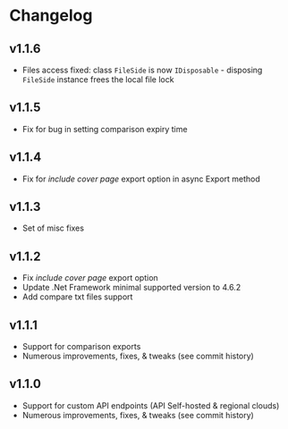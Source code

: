 Changelog
=========

v1.1.6
------

- Files access fixed: class `FileSide` is now `IDisposable` - disposing `FileSide` instance frees the local file lock

v1.1.5
------

- Fix for bug in setting comparison expiry time

v1.1.4
------

- Fix for *include cover page* export option in async Export method

v1.1.3
------

- Set of misc fixes

v1.1.2
------

- Fix *include cover page* export option
- Update .Net Framework minimal supported version to 4.6.2
- Add compare txt files support

v1.1.1
------

- Support for comparison exports
- Numerous improvements, fixes, & tweaks (see commit history)

v1.1.0
------

- Support for custom API endpoints (API Self-hosted & regional clouds)
- Numerous improvements, fixes, & tweaks (see commit history)
